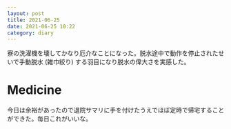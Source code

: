 ```yaml
---
layout: post
title: 2021-06-25
date: 2021-06-25 10:22
category: diary
---
```


寮の洗濯機を壊してかなり厄介なことになった。脱水途中で動作を停止されたせいで手動脱水 (雑巾絞り) する羽目になり脱水の偉大さを実感した。

# Medicine
今日は余裕があったので退院サマリに手を付けたうえでほぼ定時で帰宅することができた。毎日これがいいな。